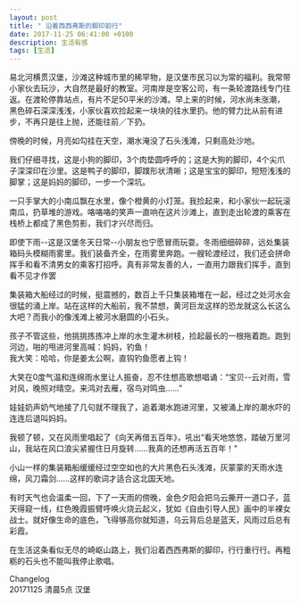 ```yaml
---
layout: post
title: " 沿着西西弗斯的脚印前行"
date: 2017-11-25 06:41:00 +0100
description: 生活有感
tags: [生活]
---
```


易北河横贯汉堡，沙滩这种城市里的稀罕物，是汉堡市民习以为常的福利。我常带小家伙去玩沙，大自然是最好的教室。河南岸是空客公司，有一条轮渡路线专门往返。在渡轮停靠站点，有片不足50平米的沙滩。早上来的时候，河水尚未涨潮，黑色碎石深深浅浅，小家伙喜欢捡起来一块块的往水里扔。他的臂力比从前有进步，不再只是往上抛，还能往前／下扔。         
         
傍晚的时候，月亮如勾挂在天空，潮水淹没了石头浅滩，只剩高处沙地。   

我们仔细寻找，这是小狗的脚印，3个肉垫圆呼呼的；这是大狗的脚印，4个尖爪子深深印在沙里。这是鸭子的脚印，脚蹼形状清晰；这是宝宝的脚印，短短浅浅的脚掌；这是妈妈的脚印，一步一个深坑。    

一只手掌大的小南瓜飘在水里，像个橙黄的小灯笼。我捡起来，和小家伙一起玩滚南瓜，扔草堆的游戏。咯咯咯的笑声一直响在这片沙滩上，直到走出轮渡的乘客在栈桥上都成了黑色剪影，我们才兴尽而归。    

即使下雨--这是汉堡冬天日常--小朋友也宁愿冒雨玩耍。冬雨细细碎碎，远处集装箱码头模糊雨雾里。我们装备齐全，在雨雾里奔跑。一艘轮渡经过，我们还会拼命挥手和看不清男女的乘客打招呼。真有非常友善的人，一直用力跟我们挥手，直到看不见才作罢    

集装箱大船经过的时候，挺震撼的，数百上千只集装箱堆在一起，经过之处河水会很猛的涌上岸。站在这样的大船前，我不禁想，黄河巨龙这样的恐龙就这么长这么大吧？而我小的像浅滩上被河水磨圆的小石头。     

孩子不管这些，他挑挑拣拣冲上岸的水生灌木树枝，捡起最长的一根拖着跑。跑到河边，啪的甩进河里高喊：妈妈，钓鱼！    
我大笑：哈哈，你是姜太公啊，直钩钓鱼愿者上钩！    

大笑在0度气温和连绵雨水里让人振奋，忍不住想高歌想唱诵：“宝贝--云对雨，雪对风，晚照对晴空。来鸿对去雁，宿鸟对鸣虫……”    

娃娃奶声奶气地接了几句就不理我了，追着潮水跑进河里，又被涌上岸的潮水吓的连连后退叫妈妈。    

我顿了顿，又在风雨里唱起了《向天再借五百年》，吼出“看天地悠悠，踏破万里河山，我站在风口浪尖紧握住日月旋转……我真的还想再活五百年！"    

小山一样的集装箱船缓缓经过空空如也的大片黑色石头浅滩，灰蒙蒙的天雨水连绵，风刀霜剑……这样的歌词才适合这北国天地。     

有时天气也会温柔一回，下了一天雨的傍晚，金色夕阳会把乌云撕开一道口子，蓝天得窥一线，红色晚霞振臂呼唤火烧云起义，犹如《自由引导人民》画中的半裸女战士。就好像生命的底色，飞得够高你就知道，乌云背后总是蓝天，风雨过后总有彩霞。      

在生活这条看似无尽的崎岖山路上，我们沿着西西弗斯的脚印，行行重行行。再粗粝的石头也不能叫我停止歌唱。    

Changelog      
20171125 清晨5点 汉堡

